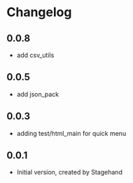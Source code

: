 # Changelog

## 0.0.8

- add csv_utils

## 0.0.5

- add json_pack

## 0.0.3

- adding test/html_main for quick menu

## 0.0.1

- Initial version, created by Stagehand
